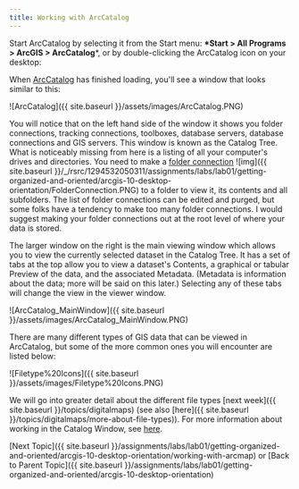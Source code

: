 ```yaml
---
title: Working with ArcCatalog
---
```


Start ArcCatalog by selecting it from the Start menu: **\*Start > All Programs > ArcGIS > ArcCatalog***, or by double-clicking the ArcCatalog icon on your desktop: 

When [ArcCatalog](http://resources.arcgis.com/en/help/main/10.2/index.html#/What_is_ArcCatalog/006m00000069000000/) has finished loading, you'll see a window that looks similar to this:

![ArcCatalog]({{ site.baseurl }}/assets/images/ArcCatalog.PNG)

You will notice that on the left hand side of the window it shows you folder connections, tracking connections, toolboxes, database servers, database connections and GIS servers. This window is known as the Catalog Tree. What is noticeably missing from here is a listing of all your computer's drives and directories. You need to make a [folder connection](http://resources.arcgis.com/en/help/main/10.2/index.html#/Making_connections_in_ArcCatalog/006m0000005t000000/) ![img]({{ site.baseurl }}/_/rsrc/1294532050311/assignments/labs/lab01/getting-organized-and-oriented/arcgis-10-desktop-orientation/FolderConnection.PNG) to a folder to view it, its contents and all subfolders. The list of folder connections can be edited and purged, but some folks have a tendency to make too many folder connections. I would suggest making your folder connections out at the root level of where your data is stored. 

The larger window on the right is the main viewing window which allows you to view the currently selected dataset in the Catalog Tree. It has a set of tabs at the top allow you to view a dataset's Contents, a graphical or tabular Preview of the data, and the associated Metadata. (Metadata is information about the data; more will be said on this later.) Selecting any of these tabs will change the view in the viewer window.

![ArcCatalog_MainWindow]({{ site.baseurl }}/assets/images/ArcCatalog_MainWindow.PNG)

There are many different types of GIS data that can be viewed in ArcCatalog, but some of the more common ones you will encounter are listed below: 

![Filetype%20Icons]({{ site.baseurl }}/assets/images/Filetype%20Icons.PNG)

We will go into greater detail about the different file types [next week]({{ site.baseurl }}/topics/digitalmaps) (see also [here]({{ site.baseurl }}/topics/digitalmaps/more-about-file-types)). For more information about working in the Catalog Window, see [here](http://resources.arcgis.com/en/help/main/10.2/index.html#/The_Catalog_tree_and_item_properties_in_ArcCatalog/006m00000060000000/).

[Next Topic]({{ site.baseurl }}/assignments/labs/lab01/getting-organized-and-oriented/arcgis-10-desktop-orientation/working-with-arcmap) or [Back to Parent Topic]({{ site.baseurl }}/assignments/labs/lab01/getting-organized-and-oriented/arcgis-10-desktop-orientation)

